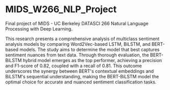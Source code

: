 # MIDS_W266_NLP_Project

Final project of MIDS - UC Berkeley DATASCI 266 Natural Language Processing with Deep Learning. 

This research presents a comprehensive analysis of multiclass sentiment analysis models by comparing Word2Vec-based LSTM, BiLSTM, and BERT-based models. The study aims to determine the model that best captures sentiment nuances from text data. Through thorough evaluation, the BERT-BiLSTM hybrid model emerges as the top performer, achieving a precision and F1-score of 0.82, coupled with a recall of 0.81. This outcome underscores the synergy between BERT's contextual embeddings and BiLSTM's sequential understanding, making the BERT-BiLSTM model the optimal choice for accurate and nuanced sentiment classification tasks.
